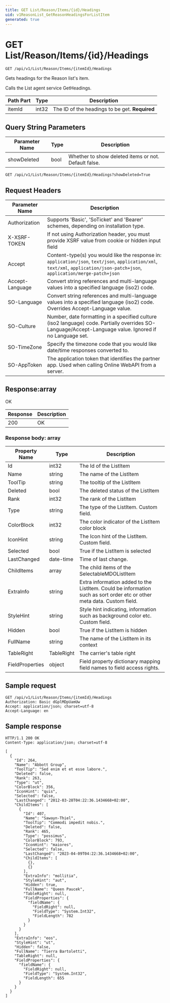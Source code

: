 ```yaml
---
title: GET List/Reason/Items/{id}/Headings
uid: v1ReasonList_GetReasonHeadingsForListItem
generated: true
---
```


# GET List/Reason/Items/{id}/Headings

```http
GET /api/v1/List/Reason/Items/{itemId}/Headings
```

Gets headings for the Reason list's item.


Calls the List agent service GetHeadings.





| Path Part | Type | Description |
|-----------|------|-------------|
| itemId | int32 | The ID of the headings to be get. **Required** |


## Query String Parameters

| Parameter Name | Type |  Description |
|----------------|------|--------------|
| showDeleted | bool |  Whether to show deleted items or not. Default false. |

```http
GET /api/v1/List/Reason/Items/{itemId}/Headings?showDeleted=True
```


## Request Headers

| Parameter Name | Description |
|----------------|-------------|
| Authorization  | Supports 'Basic', 'SoTicket' and 'Bearer' schemes, depending on installation type. |
| X-XSRF-TOKEN   | If not using Authorization header, you must provide XSRF value from cookie or hidden input field |
| Accept         | Content-type(s) you would like the response in: `application/json`, `text/json`, `application/xml`, `text/xml`, `application/json-patch+json`, `application/merge-patch+json` |
| Accept-Language | Convert string references and multi-language values into a specified language (iso2) code. |
| SO-Language | Convert string references and multi-language values into a specified language (iso2) code. Overrides Accept-Language value. |
| SO-Culture | Number, date formatting in a specified culture (iso2 language) code. Partially overrides SO-Language/Accept-Language value. Ignored if no Language set. |
| SO-TimeZone | Specify the timezone code that you would like date/time responses converted to. |
| SO-AppToken | The application token that identifies the partner app. Used when calling Online WebAPI from a server. |


## Response:array

OK

| Response | Description |
|----------------|-------------|
| 200 | OK |

### Response body: array

| Property Name | Type |  Description |
|----------------|------|--------------|
| Id | int32 | The Id of the ListItem |
| Name | string | The name of the ListItem |
| ToolTip | string | The tooltip of the ListItem |
| Deleted | bool | The deleted status of the ListItem |
| Rank | int32 | The rank of the ListItem |
| Type | string | The type of the ListItem. Custom field. |
| ColorBlock | int32 | The color indicator of the ListItem color block |
| IconHint | string | The Icon hint of the ListItem. Custom field. |
| Selected | bool | True if the ListItem is selected |
| LastChanged | date-time | Time of last change. |
| ChildItems | array | The child items of the SelectableMDOListItem |
| ExtraInfo | string | Extra information added to the ListItem. Could be information such as sort order etc or other meta data. Custom field. |
| StyleHint | string | Style hint indicating, information such as background color etc. Custom field. |
| Hidden | bool | True if the ListItem is hidden |
| FullName | string | The name of the ListItem in its context |
| TableRight | TableRight | The carrier's table right |
| FieldProperties | object | Field property dictionary mapping field names to field access rights. |

## Sample request

```http!
GET /api/v1/List/Reason/Items/{itemId}/Headings
Authorization: Basic dGplMDpUamUw
Accept: application/json; charset=utf-8
Accept-Language: en
```

## Sample response

```http_
HTTP/1.1 200 OK
Content-Type: application/json; charset=utf-8

[
  {
    "Id": 264,
    "Name": "Abbott Group",
    "ToolTip": "Sed enim et et esse labore.",
    "Deleted": false,
    "Rank": 263,
    "Type": "ut",
    "ColorBlock": 356,
    "IconHint": "quis",
    "Selected": false,
    "LastChanged": "2012-03-28T04:22:36.1434668+02:00",
    "ChildItems": [
      {
        "Id": 407,
        "Name": "Sawayn-Thiel",
        "ToolTip": "Commodi impedit nobis.",
        "Deleted": false,
        "Rank": 465,
        "Type": "possimus",
        "ColorBlock": 793,
        "IconHint": "maiores",
        "Selected": false,
        "LastChanged": "2023-04-09T04:22:36.1434668+02:00",
        "ChildItems": [
          {},
          {}
        ],
        "ExtraInfo": "mollitia",
        "StyleHint": "aut",
        "Hidden": true,
        "FullName": "Queen Paucek",
        "TableRight": null,
        "FieldProperties": {
          "fieldName": {
            "FieldRight": null,
            "FieldType": "System.Int32",
            "FieldLength": 782
          }
        }
      }
    ],
    "ExtraInfo": "eos",
    "StyleHint": "ut",
    "Hidden": false,
    "FullName": "Tierra Bartoletti",
    "TableRight": null,
    "FieldProperties": {
      "fieldName": {
        "FieldRight": null,
        "FieldType": "System.Int32",
        "FieldLength": 655
      }
    }
  }
]
```